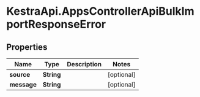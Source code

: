 # KestraApi.AppsControllerApiBulkImportResponseError

## Properties

Name | Type | Description | Notes
------------ | ------------- | ------------- | -------------
**source** | **String** |  | [optional] 
**message** | **String** |  | [optional] 


